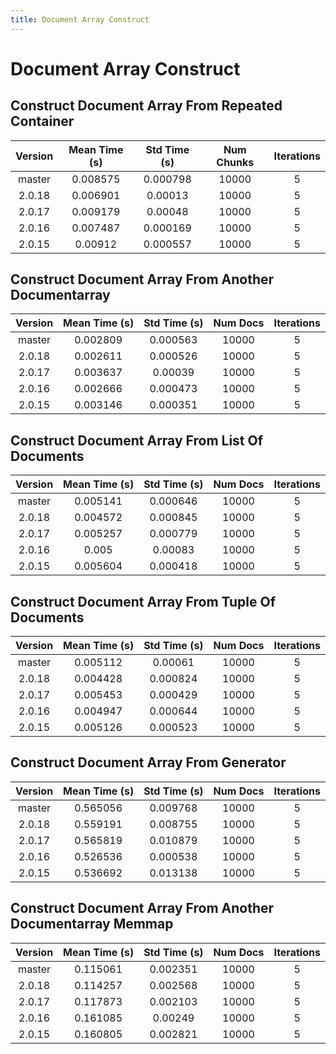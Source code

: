 ```yaml
---
title: Document Array Construct
---
```

# Document Array Construct

## Construct Document Array From Repeated Container

| Version | Mean Time (s) | Std Time (s) | Num Chunks | Iterations |
| :---: | :---: | :---: | :---: | :---: |
| master | 0.008575 | 0.000798 | 10000 | 5 |
| 2.0.18 | 0.006901 | 0.00013 | 10000 | 5 |
| 2.0.17 | 0.009179 | 0.00048 | 10000 | 5 |
| 2.0.16 | 0.007487 | 0.000169 | 10000 | 5 |
| 2.0.15 | 0.00912 | 0.000557 | 10000 | 5 |
## Construct Document Array From Another Documentarray

| Version | Mean Time (s) | Std Time (s) | Num Docs | Iterations |
| :---: | :---: | :---: | :---: | :---: |
| master | 0.002809 | 0.000563 | 10000 | 5 |
| 2.0.18 | 0.002611 | 0.000526 | 10000 | 5 |
| 2.0.17 | 0.003637 | 0.00039 | 10000 | 5 |
| 2.0.16 | 0.002666 | 0.000473 | 10000 | 5 |
| 2.0.15 | 0.003146 | 0.000351 | 10000 | 5 |
## Construct Document Array From List Of Documents

| Version | Mean Time (s) | Std Time (s) | Num Docs | Iterations |
| :---: | :---: | :---: | :---: | :---: |
| master | 0.005141 | 0.000646 | 10000 | 5 |
| 2.0.18 | 0.004572 | 0.000845 | 10000 | 5 |
| 2.0.17 | 0.005257 | 0.000779 | 10000 | 5 |
| 2.0.16 | 0.005 | 0.00083 | 10000 | 5 |
| 2.0.15 | 0.005604 | 0.000418 | 10000 | 5 |
## Construct Document Array From Tuple Of Documents

| Version | Mean Time (s) | Std Time (s) | Num Docs | Iterations |
| :---: | :---: | :---: | :---: | :---: |
| master | 0.005112 | 0.00061 | 10000 | 5 |
| 2.0.18 | 0.004428 | 0.000824 | 10000 | 5 |
| 2.0.17 | 0.005453 | 0.000429 | 10000 | 5 |
| 2.0.16 | 0.004947 | 0.000644 | 10000 | 5 |
| 2.0.15 | 0.005126 | 0.000523 | 10000 | 5 |
## Construct Document Array From Generator

| Version | Mean Time (s) | Std Time (s) | Num Docs | Iterations |
| :---: | :---: | :---: | :---: | :---: |
| master | 0.565056 | 0.009768 | 10000 | 5 |
| 2.0.18 | 0.559191 | 0.008755 | 10000 | 5 |
| 2.0.17 | 0.565819 | 0.010879 | 10000 | 5 |
| 2.0.16 | 0.526536 | 0.000538 | 10000 | 5 |
| 2.0.15 | 0.536692 | 0.013138 | 10000 | 5 |
## Construct Document Array From Another Documentarray Memmap

| Version | Mean Time (s) | Std Time (s) | Num Docs | Iterations |
| :---: | :---: | :---: | :---: | :---: |
| master | 0.115061 | 0.002351 | 10000 | 5 |
| 2.0.18 | 0.114257 | 0.002568 | 10000 | 5 |
| 2.0.17 | 0.117873 | 0.002103 | 10000 | 5 |
| 2.0.16 | 0.161085 | 0.00249 | 10000 | 5 |
| 2.0.15 | 0.160805 | 0.002821 | 10000 | 5 |
